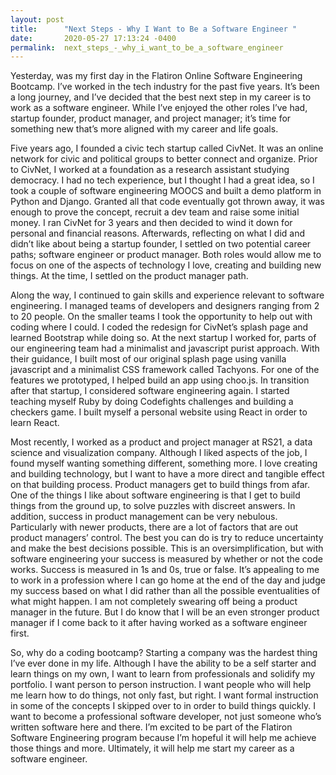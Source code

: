 ```yaml
---
layout: post
title:      "Next Steps - Why I Want to Be a Software Engineer "
date:       2020-05-27 17:13:24 -0400
permalink:  next_steps_-_why_i_want_to_be_a_software_engineer
---
```



Yesterday, was my first day in the Flatiron Online Software Engineering Bootcamp. I’ve worked in the tech industry for the past five years. It’s been a long journey, and I’ve decided that the best next step in my career is to work as a software engineer. While I’ve enjoyed the other roles I’ve had, startup founder, product manager, and project manager; it’s time for something new that’s more aligned with my career and life goals. 

Five years ago, I founded a civic tech startup called CivNet. It was an online network for civic and political groups to better connect and organize. Prior to CivNet, I worked at a foundation as a research assistant studying democracy. I had no tech experience, but I thought I had a great idea, so I took a couple of software engineering MOOCS and built a demo platform in Python and Django.  Granted all that code eventually got thrown away, it was enough to prove the concept, recruit a dev team and raise some initial money. I ran CivNet for 3 years and then decided to wind it down for personal and financial reasons. Afterwards, reflecting on what I did and didn’t like about being a startup founder, I settled on two potential career paths; software engineer or product manager. Both roles would allow me to focus on one of the aspects of technology I love, creating and building new things. At the time, I settled on the product manager path.

Along the way, I continued to gain skills and experience relevant to software engineering. I managed teams of developers and designers ranging from 2 to 20 people. On the smaller teams I took the opportunity to help out with coding where I could. I coded the redesign for CivNet’s splash page and learned Bootstrap while doing so. At the next startup I worked for, parts of our engineering team had a minimalist and javascript purist approach. With their guidance, I built most of our original splash page using vanilla javascript and a minimalist CSS framework called Tachyons. For one of the features we prototyped, I helped build an app using choo.js. In transition after that startup, I considered software engineering again. I started teaching myself Ruby by doing Codefights challenges and building a checkers game. I built myself a personal website using React in order to learn React.

Most recently, I worked as a product and project manager at RS21, a data science and visualization company. Although I liked aspects of the job, I found myself wanting something different, something more. I love creating and building technology, but I want to have a more direct and tangible effect on that building process. Product managers get to build things from afar. One of the things I like about software engineering is that I get to build things from the ground up, to solve puzzles with discreet answers. In addition, success in product management can be very nebulous. Particularly with newer products, there are a lot of factors that are out product managers’ control. The best you can do is try to reduce uncertainty and make the best decisions possible. This is an oversimplification, but with software engineering your success is measured by whether or not the code works. Success is measured in 1s and 0s, true or false. It’s appealing to me to work in a profession where I can go home at the end of the day and judge my success based on what I did rather than all the possible eventualities of what might happen. I am not completely swearing off being a product manager in the future. But I do know that I will be an even stronger product manager if I come back to it after having worked as a software engineer first.

So, why do a coding bootcamp? Starting a company was the hardest thing I’ve ever done in my life. Although I have the ability to be a self starter and learn things on my own, I want to learn from professionals and solidify my portfolio. I want person to person instruction. I want people who will help me learn how to do things, not only fast, but right. I want formal instruction in some of the concepts I skipped over to in order to build things quickly. I want to become a professional software developer, not just someone who’s written software here and there. I’m excited to be part of the Flatiron Software Engineering program because I’m hopeful it will help me achieve those things and more. Ultimately, it will help me start my career as a software engineer.
